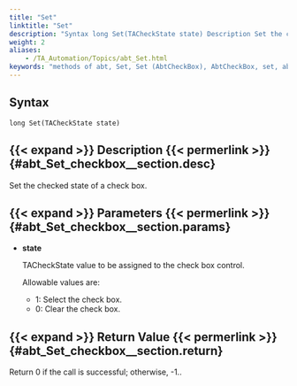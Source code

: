 ```yaml
--- 
title: "Set"
linktitle: "Set"
description: "Syntax long Set(TACheckState state) Description Set the checked state of a check box. Parameters state TACheckState value to be assigned to the check box control. Allowable values are: 1 : Select the ..."
weight: 2
aliases: 
    - /TA_Automation/Topics/abt_Set.html
keywords: "methods of abt, Set, Set (AbtCheckBox), AbtCheckBox, set, abtcheckbox set, select check box, clear check box, set state of check box"
---
```


## Syntax

`long Set(TACheckState state)`

## {{< expand >}} Description {{< permerlink >}} {#abt_Set_checkbox__section.desc} 

Set the checked state of a check box.

## {{< expand >}} Parameters {{< permerlink >}} {#abt_Set_checkbox__section.params} 

-   **state**

    TACheckState value to be assigned to the check box control.

    Allowable values are:

    -   1: Select the check box.
    -   0: Clear the check box.

## {{< expand >}} Return Value {{< permerlink >}} {#abt_Set_checkbox__section.return} 

Return 0 if the call is successful; otherwise, -1..



